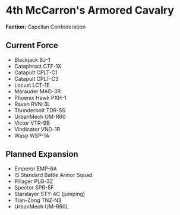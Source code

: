 # 4th McCarron's Armored Cavalry
**Faction:** Capellan Confederation
## Current Force
- Blackjack BJ-1
- Cataphract CTF-1X
- Catapult CPLT-C1
- Catapult CPLT-C3
- Locust LCT-1E
- Marauder MAD-3R
- Phoenix Hawk PXH-1
- Raven RVN-3L
- Thunderbolt TDR-5S
- UrbanMech UM-R60
- Victor VTR-9B
- Vindicator VND-1R
- Wasp WSP-1A
## Planned Expansion
- Emperor EMP-6A
- IS Standard Battle Armor Squad
- Pillager PLG-3Z
- Spector SPR-5F
- Starslayer STY-4C (jumping)
- Tian-Zong TNZ-N3
- UrbanMech UM-R60L
